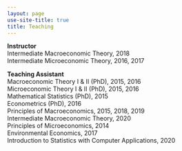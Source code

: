```yaml
---
layout: page
use-site-title: true
title: Teaching
---
```


**Instructor**  
Intermediate Macroeconomic Theory, 2018  
Intermediate Microeconomic Theory, 2016, 2017  

**Teaching Assistant**  
Macroeconomic Theory I & II (PhD), 2015, 2016  
Microeconomic Theory I & II (PhD), 2015, 2016  
Mathematical Statistics (PhD), 2015  
Econometrics (PhD), 2016  
Principles of Macroeconomics, 2015, 2018, 2019  
Intermediate Macroeconomic Theory, 2020    
Principles of Microeconomics, 2014  
Environmental Economics, 2017  
Introduction to Statistics with Computer Applications, 2020
